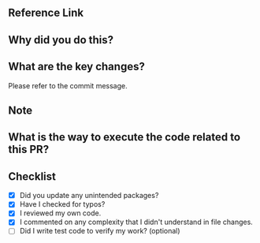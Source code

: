 ## Reference Link
<!-- optional -->

## Why did you do this?

## What are the key changes?
<!-- optional -->
Please refer to the commit message.
## Note
<!-- Please write down any important points you would like to have reviewed or recorded, such as caveats, issues you have been considering, areas you would like us to focus on, or any other information you would like to leave for the record. -->

## What is the way to execute the code related to this PR?

## **Checklist**

- [x] Did you update any unintended packages?
- [x] Have I checked for typos?
- [x] I reviewed my own code.
- [x] I commented on any complexity that I didn't understand in file changes.
- [ ] Did I write test code to verify my work? (optional)